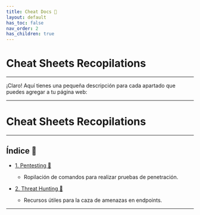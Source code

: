 ```yaml
---
title: Cheat Docs 🔰
layout: default
has_toc: false
nav_order: 2
has_children: true
---
```


# Cheat Sheets Recopilations

---
¡Claro! Aquí tienes una pequeña descripción para cada apartado que puedes agregar a tu página web:

---

# Cheat Sheets Recopilations

---
## Índice 📑

- [1. Pentesting 📕](https://nottaroff.github.io/workspace/docs/Cheat%20sheet/Pentesting/)
    - Ropilación de comandos para realizar pruebas de penetración.

- [2. Threat Hunting 🔎](https://nottaroff.github.io/workspace/docs/Cheat%20sheet/Threat%20Hunting/)
  - Recursos útiles para la caza de amenazas en endpoints. 
---